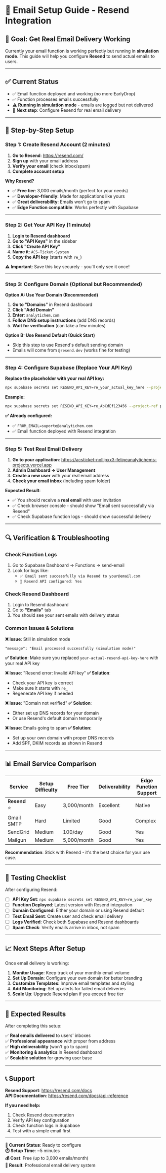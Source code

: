 # 📧 Email Setup Guide - Resend Integration

## 🎯 **Goal**: Get Real Email Delivery Working

Currently your email function is working perfectly but running in **simulation mode**. This guide will help you configure **Resend** to send actual emails to users.

---

## ✅ **Current Status**
- ✅ Email function deployed and working (no more EarlyDrop)
- ✅ Function processes emails successfully 
- ⚠️ **Running in simulation mode** - emails are logged but not delivered
- 🎯 **Next step**: Configure Resend for real email delivery

---

## 🚀 **Step-by-Step Setup**

### **Step 1: Create Resend Account (2 minutes)**

1. **Go to Resend**: https://resend.com/
2. **Sign up** with your email address
3. **Verify your email** (check inbox/spam)
4. **Complete account setup**

**Why Resend?**
- ✅ **Free tier**: 3,000 emails/month (perfect for your needs)
- ✅ **Developer-friendly**: Made for applications like yours
- ✅ **Great deliverability**: Emails won't go to spam
- ✅ **Edge Function compatible**: Works perfectly with Supabase

---

### **Step 2: Get Your API Key (1 minute)**

1. **Login to Resend dashboard**
2. **Go to "API Keys"** in the sidebar
3. **Click "Create API Key"**
4. **Name it**: `ACS-Ticket-System` 
5. **Copy the API key** (starts with `re_`)

⚠️ **Important**: Save this key securely - you'll only see it once!

---

### **Step 3: Configure Domain (Optional but Recommended)**

**Option A: Use Your Domain (Recommended)**
1. **Go to "Domains"** in Resend dashboard
2. **Click "Add Domain"**
3. **Enter**: `analytichem.com`
4. **Follow DNS setup instructions** (add DNS records)
5. **Wait for verification** (can take a few minutes)

**Option B: Use Resend Default (Quick Start)**
- Skip this step to use Resend's default sending domain
- Emails will come from `@resend.dev` (works fine for testing)

---

### **Step 4: Configure Supabase (Replace Your API Key)**

**Replace the placeholder with your real API key:**

```bash
npx supabase secrets set RESEND_API_KEY=re_your_actual_key_here --project-ref plbmgjqitlxedsmdqpld
```

**Example:**
```bash
npx supabase secrets set RESEND_API_KEY=re_AbCdEf123456 --project-ref plbmgjqitlxedsmdqpld
```

**✅ Already configured:**
- ✅ `FROM_EMAIL=suporte@analytichem.com`
- ✅ Email function deployed with Resend integration

---

### **Step 5: Test Real Email Delivery**

1. **Go to your application**: https://acsticket-nolllpxx3-felipeanalytichems-projects.vercel.app
2. **Admin Dashboard → User Management**
3. **Create a new user** with your real email address
4. **Check your email inbox** (including spam folder)

**Expected Result**: 
- ✅ You should receive a **real email** with user invitation
- ✅ Check browser console - should show "Email sent successfully via Resend"
- ✅ Check Supabase function logs - should show successful delivery

---

## 🔍 **Verification & Troubleshooting**

### **Check Function Logs**
1. Go to Supabase Dashboard → Functions → send-email
2. Look for logs like:
   - `✅ Email sent successfully via Resend to your@email.com`
   - `📧 Resend API configured: Yes`

### **Check Resend Dashboard**
1. Login to Resend dashboard
2. Go to **"Emails"** tab
3. You should see your sent emails with delivery status

### **Common Issues & Solutions**

**❌ Issue**: Still in simulation mode
```
"message": "Email processed successfully (simulation mode)"
```
**✅ Solution**: Make sure you replaced `your-actual-resend-api-key-here` with your real API key

**❌ Issue**: "Resend error: Invalid API key"
**✅ Solution**: 
- Check your API key is correct
- Make sure it starts with `re_`
- Regenerate API key if needed

**❌ Issue**: "Domain not verified"
**✅ Solution**: 
- Either set up DNS records for your domain
- Or use Resend's default domain temporarily

**❌ Issue**: Emails going to spam
**✅ Solution**: 
- Set up your own domain with proper DNS records
- Add SPF, DKIM records as shown in Resend

---

## 📊 **Email Service Comparison**

| Service | Setup Difficulty | Free Tier | Deliverability | Edge Function Support |
|---------|------------------|-----------|----------------|----------------------|
| **Resend** ⭐ | Easy | 3,000/month | Excellent | Native |
| Gmail SMTP | Hard | Limited | Good | Complex |
| SendGrid | Medium | 100/day | Good | Yes |
| Mailgun | Medium | 5,000/month | Good | Yes |

**Recommendation**: Stick with Resend - it's the best choice for your use case.

---

## 🧪 **Testing Checklist**

After configuring Resend:

- [ ] **API Key Set**: `npx supabase secrets set RESEND_API_KEY=re_your_key`
- [ ] **Function Deployed**: Latest version with Resend integration
- [ ] **Domain Configured**: Either your domain or using Resend default
- [ ] **Test Email Sent**: Create user and check email delivery
- [ ] **Logs Verified**: Check both Supabase and Resend dashboards
- [ ] **Spam Check**: Verify emails arrive in inbox, not spam

---

## 📈 **Next Steps After Setup**

Once email delivery is working:

1. **Monitor Usage**: Keep track of your monthly email volume
2. **Set Up Domain**: Configure your own domain for better branding
3. **Customize Templates**: Improve email templates and styling
4. **Add Monitoring**: Set up alerts for failed email deliveries
5. **Scale Up**: Upgrade Resend plan if you exceed free tier

---

## 🎉 **Expected Results**

After completing this setup:

✅ **Real emails delivered** to users' inboxes  
✅ **Professional appearance** with proper from address  
✅ **High deliverability** (won't go to spam)  
✅ **Monitoring & analytics** in Resend dashboard  
✅ **Scalable solution** for growing user base  

---

## 📞 **Support**

**Resend Support**: https://resend.com/docs  
**API Documentation**: https://resend.com/docs/api-reference  

**If you need help:**
1. Check Resend documentation
2. Verify API key configuration
3. Check function logs in Supabase
4. Test with a simple email first

---

**🔄 Current Status**: Ready to configure  
**⏱️ Setup Time**: ~5 minutes  
**💰 Cost**: Free (up to 3,000 emails/month)  
**🚀 Result**: Professional email delivery system 